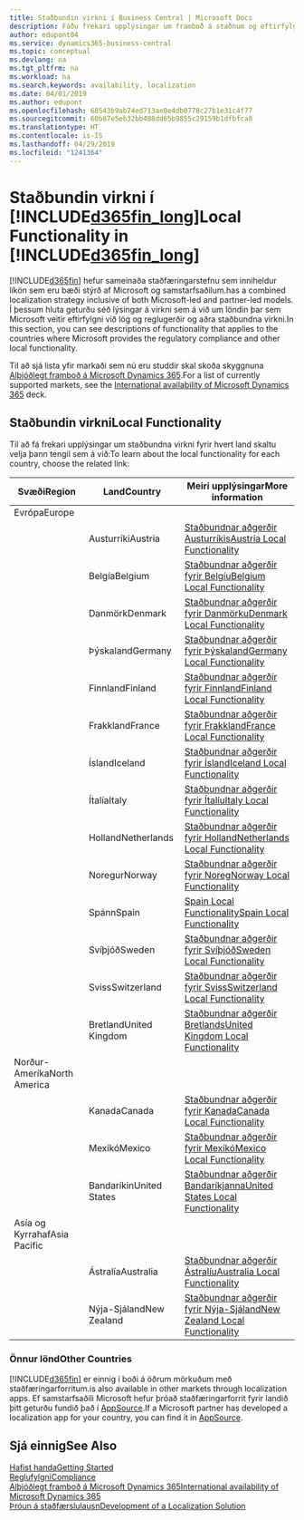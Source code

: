 ```yaml
---
title: Staðbundin virkni í Business Central | Microsoft Docs
description: Fáðu frekari upplýsingar um framboð á staðnum og eftirfylgni við Dynamics 365 Business Central.
author: edupont04
ms.service: dynamics365-business-central
ms.topic: conceptual
ms.devlang: na
ms.tgt_pltfrm: na
ms.workload: na
ms.search.keywords: availability, localization
ms.date: 04/01/2019
ms.author: edupont
ms.openlocfilehash: 68543b9ab74ed713ae0e4db0778c27b1e31c4f77
ms.sourcegitcommit: 60b87e5eb32bb408dd65b9855c29159b1dfbfca8
ms.translationtype: HT
ms.contentlocale: is-IS
ms.lasthandoff: 04/29/2019
ms.locfileid: "1241364"
---
```

# <a name="local-functionality-in-included365finlongincludesd365finlongmdmd"></a><span data-ttu-id="88bcd-103">Staðbundin virkni í [!INCLUDE[d365fin_long](includes/d365fin_long_md.md)]</span><span class="sxs-lookup"><span data-stu-id="88bcd-103">Local Functionality in [!INCLUDE[d365fin_long](includes/d365fin_long_md.md)]</span></span>
[!INCLUDE[d365fin](includes/d365fin_md.md)] <span data-ttu-id="88bcd-104">hefur sameinaða staðfæringarstefnu sem inniheldur líkön sem eru bæði stýrð af Microsoft og samstarfsaðilum.</span><span class="sxs-lookup"><span data-stu-id="88bcd-104">has a combined localization strategy inclusive of both Microsoft-led and partner-led models.</span></span> <span data-ttu-id="88bcd-105">Í þessum hluta geturðu séð lýsingar á virkni sem á við um löndin þar sem Microsoft veitir eftirfylgni við lög og reglugerðir og aðra staðbundna virkni.</span><span class="sxs-lookup"><span data-stu-id="88bcd-105">In this section, you can see descriptions of functionality that applies to the countries where Microsoft provides the regulatory compliance and other local functionality.</span></span>  

<span data-ttu-id="88bcd-106">Til að sjá lista yfir markaði sem nú eru studdir skal skoða skyggnuna [Alþjóðlegt framboð á Microsoft Dynamics 365](https://docs.microsoft.com/en-us/dynamics365/get-started/availability).</span><span class="sxs-lookup"><span data-stu-id="88bcd-106">For a list of currently supported markets, see the [International availability of Microsoft Dynamics 365](https://docs.microsoft.com/en-us/dynamics365/get-started/availability) deck.</span></span>  

## <a name="local-functionality"></a><span data-ttu-id="88bcd-107">Staðbundin virkni</span><span class="sxs-lookup"><span data-stu-id="88bcd-107">Local Functionality</span></span>
<span data-ttu-id="88bcd-108">Til að fá frekari upplýsingar um staðbundna virkni fyrir hvert land skaltu velja þann tengil sem á við:</span><span class="sxs-lookup"><span data-stu-id="88bcd-108">To learn about the local functionality for each country, choose the related link:</span></span>

| <span data-ttu-id="88bcd-109">Svæði</span><span class="sxs-lookup"><span data-stu-id="88bcd-109">Region</span></span> | <span data-ttu-id="88bcd-110">Land</span><span class="sxs-lookup"><span data-stu-id="88bcd-110">Country</span></span> | <span data-ttu-id="88bcd-111">Meiri upplýsingar</span><span class="sxs-lookup"><span data-stu-id="88bcd-111">More information</span></span> |
| --- | --- |--- |
| <span data-ttu-id="88bcd-112">Evrópa</span><span class="sxs-lookup"><span data-stu-id="88bcd-112">Europe</span></span> |  | |
|        | <span data-ttu-id="88bcd-113">Austurríki</span><span class="sxs-lookup"><span data-stu-id="88bcd-113">Austria</span></span> | [<span data-ttu-id="88bcd-114">Staðbundnar aðgerðir Austurríkis</span><span class="sxs-lookup"><span data-stu-id="88bcd-114">Austria Local Functionality</span></span>](localfunctionality/austria/austria-local-functionality.md) |
|        | <span data-ttu-id="88bcd-115">Belgía</span><span class="sxs-lookup"><span data-stu-id="88bcd-115">Belgium</span></span> |  [<span data-ttu-id="88bcd-116">Staðbundnar aðgerðir fyrir Belgíu</span><span class="sxs-lookup"><span data-stu-id="88bcd-116">Belgium Local Functionality</span></span>](localfunctionality/belgium/belgium-local-functionality.md) |
|        | <span data-ttu-id="88bcd-117">Danmörk</span><span class="sxs-lookup"><span data-stu-id="88bcd-117">Denmark</span></span> | [<span data-ttu-id="88bcd-118">Staðbundnar aðgerðir fyrir Danmörku</span><span class="sxs-lookup"><span data-stu-id="88bcd-118">Denmark Local Functionality</span></span>](localfunctionality/denmark/denmark-local-functionality.md) |
|        | <span data-ttu-id="88bcd-119">Þýskaland</span><span class="sxs-lookup"><span data-stu-id="88bcd-119">Germany</span></span> | [<span data-ttu-id="88bcd-120">Staðbundnar aðgerðir fyrir Þýskaland</span><span class="sxs-lookup"><span data-stu-id="88bcd-120">Germany Local Functionality</span></span>](localfunctionality/germany/germany-local-functionality.md) |
|        | <span data-ttu-id="88bcd-121">Finnland</span><span class="sxs-lookup"><span data-stu-id="88bcd-121">Finland</span></span> | [<span data-ttu-id="88bcd-122">Staðbundnar aðgerðir fyrir Finnland</span><span class="sxs-lookup"><span data-stu-id="88bcd-122">Finland Local Functionality</span></span>](localfunctionality/finland/finland-local-functionality.md) |
|        | <span data-ttu-id="88bcd-123">Frakkland</span><span class="sxs-lookup"><span data-stu-id="88bcd-123">France</span></span> | [<span data-ttu-id="88bcd-124">Staðbundnar aðgerðir fyrir Frakkland</span><span class="sxs-lookup"><span data-stu-id="88bcd-124">France Local Functionality</span></span>](localfunctionality/france/france-local-functionality.md) |
|        | <span data-ttu-id="88bcd-125">Ísland</span><span class="sxs-lookup"><span data-stu-id="88bcd-125">Iceland</span></span> | [<span data-ttu-id="88bcd-126">Staðbundnar aðgerðir fyrir Ísland</span><span class="sxs-lookup"><span data-stu-id="88bcd-126">Iceland Local Functionality</span></span>](localfunctionality/iceland/iceland-local-functionality.md) |
|        | <span data-ttu-id="88bcd-127">Ítalía</span><span class="sxs-lookup"><span data-stu-id="88bcd-127">Italy</span></span> | [<span data-ttu-id="88bcd-128">Staðbundnar aðgerðir fyrir Ítalíu</span><span class="sxs-lookup"><span data-stu-id="88bcd-128">Italy Local Functionality</span></span>](localfunctionality/italy/italy-local-functionality.md) |
|        | <span data-ttu-id="88bcd-129">Holland</span><span class="sxs-lookup"><span data-stu-id="88bcd-129">Netherlands</span></span> | [<span data-ttu-id="88bcd-130">Staðbundnar aðgerðir fyrir Holland</span><span class="sxs-lookup"><span data-stu-id="88bcd-130">Netherlands Local Functionality</span></span>](localfunctionality/netherlands/netherlands-local-functionality.md) |
|        | <span data-ttu-id="88bcd-131">Noregur</span><span class="sxs-lookup"><span data-stu-id="88bcd-131">Norway</span></span> | [<span data-ttu-id="88bcd-132">Staðbundnar aðgerðir fyrir Noreg</span><span class="sxs-lookup"><span data-stu-id="88bcd-132">Norway Local Functionality</span></span>](localfunctionality/norway/norway-local-functionality.md) |
|        | <span data-ttu-id="88bcd-133">Spánn</span><span class="sxs-lookup"><span data-stu-id="88bcd-133">Spain</span></span> | [<span data-ttu-id="88bcd-134">Spain Local Functionality</span><span class="sxs-lookup"><span data-stu-id="88bcd-134">Spain Local Functionality</span></span>](localfunctionality/spain/spain-local-functionality.md) |
|        | <span data-ttu-id="88bcd-135">Svíþjóð</span><span class="sxs-lookup"><span data-stu-id="88bcd-135">Sweden</span></span> | [<span data-ttu-id="88bcd-136">Staðbundnar aðgerðir fyrir Svíþjóð</span><span class="sxs-lookup"><span data-stu-id="88bcd-136">Sweden Local Functionality</span></span>](localfunctionality/sweden/sweden-local-functionality.md) |
|        | <span data-ttu-id="88bcd-137">Sviss</span><span class="sxs-lookup"><span data-stu-id="88bcd-137">Switzerland</span></span> | [<span data-ttu-id="88bcd-138">Staðbundnar aðgerðir fyrir Sviss</span><span class="sxs-lookup"><span data-stu-id="88bcd-138">Switzerland Local Functionality</span></span>](localfunctionality/switzerland/switzerland-local-functionality.md) |
|        | <span data-ttu-id="88bcd-139">Bretland</span><span class="sxs-lookup"><span data-stu-id="88bcd-139">United Kingdom</span></span> | [<span data-ttu-id="88bcd-140">Staðbundnar aðgerðir Bretlands</span><span class="sxs-lookup"><span data-stu-id="88bcd-140">United Kingdom Local Functionality</span></span>](localfunctionality/unitedkingdom/united-kingdom-local-functionality.md) |
| <span data-ttu-id="88bcd-141">Norður-Ameríka</span><span class="sxs-lookup"><span data-stu-id="88bcd-141">North America</span></span> |       |  |
|        | <span data-ttu-id="88bcd-142">Kanada</span><span class="sxs-lookup"><span data-stu-id="88bcd-142">Canada</span></span>|[<span data-ttu-id="88bcd-143">Staðbundnar aðgerðir fyrir Kanada</span><span class="sxs-lookup"><span data-stu-id="88bcd-143">Canada Local Functionality</span></span>](localfunctionality/canada/canada-local-functionality.md) |
|        | <span data-ttu-id="88bcd-144">Mexíkó</span><span class="sxs-lookup"><span data-stu-id="88bcd-144">Mexico</span></span> | [<span data-ttu-id="88bcd-145">Staðbundnar aðgerðir fyrir Mexíkó</span><span class="sxs-lookup"><span data-stu-id="88bcd-145">Mexico Local Functionality</span></span>](localfunctionality/mexico/mexico-local-functionality.md) |
|        | <span data-ttu-id="88bcd-146">Bandaríkin</span><span class="sxs-lookup"><span data-stu-id="88bcd-146">United States</span></span>|[<span data-ttu-id="88bcd-147">Staðbundnar aðgerðir Bandaríkjanna</span><span class="sxs-lookup"><span data-stu-id="88bcd-147">United States Local Functionality</span></span>](localfunctionality/unitedstates/united-states-local-functionality.md) |
| <span data-ttu-id="88bcd-148">Asía og Kyrrahaf</span><span class="sxs-lookup"><span data-stu-id="88bcd-148">Asia Pacific</span></span> |       |  |
|        | <span data-ttu-id="88bcd-149">Ástralía</span><span class="sxs-lookup"><span data-stu-id="88bcd-149">Australia</span></span> | [<span data-ttu-id="88bcd-150">Staðbundnar aðgerðir Ástralíu</span><span class="sxs-lookup"><span data-stu-id="88bcd-150">Australia Local Functionality</span></span>](localfunctionality/australia/australia-local-functionality.md) |
|        | <span data-ttu-id="88bcd-151">Nýja-Sjáland</span><span class="sxs-lookup"><span data-stu-id="88bcd-151">New Zealand</span></span> | [<span data-ttu-id="88bcd-152">Staðbundnar aðgerðir fyrir Nýja-Sjáland</span><span class="sxs-lookup"><span data-stu-id="88bcd-152">New Zealand Local Functionality</span></span>](localfunctionality/newzealand/new-zealand-local-functionality.md) |

### <a name="other-countries"></a><span data-ttu-id="88bcd-153">Önnur lönd</span><span class="sxs-lookup"><span data-stu-id="88bcd-153">Other Countries</span></span>
[!INCLUDE[d365fin](includes/d365fin_md.md)] <span data-ttu-id="88bcd-154">er einnig í boði á öðrum mörkuðum með staðfæringarforritum.</span><span class="sxs-lookup"><span data-stu-id="88bcd-154">is also available in other markets through localization apps.</span></span> <span data-ttu-id="88bcd-155">Ef samstarfsaðili Microsoft hefur þróað staðfæringarforrit fyrir landið þitt geturðu fundið það í [AppSource](https://appsource.microsoft.com/en-us/product/dynamics-365-business-central/).</span><span class="sxs-lookup"><span data-stu-id="88bcd-155">If a Microsoft partner has developed a localization app for your country, you can find it in [AppSource](https://appsource.microsoft.com/en-us/product/dynamics-365-business-central/).</span></span>

## <a name="see-also"></a><span data-ttu-id="88bcd-156">Sjá einnig</span><span class="sxs-lookup"><span data-stu-id="88bcd-156">See Also</span></span>
[<span data-ttu-id="88bcd-157">Hafist handa</span><span class="sxs-lookup"><span data-stu-id="88bcd-157">Getting Started</span></span>](product-get-started.md)  
[<span data-ttu-id="88bcd-158">Reglufylgni</span><span class="sxs-lookup"><span data-stu-id="88bcd-158">Compliance</span></span>](compliance/compliance-overview.md)  
[<span data-ttu-id="88bcd-159">Alþjóðlegt framboð á Microsoft Dynamics 365</span><span class="sxs-lookup"><span data-stu-id="88bcd-159">International availability of Microsoft Dynamics 365</span></span>](https://docs.microsoft.com/en-us/dynamics365/get-started/availability)  
[<span data-ttu-id="88bcd-160">Þróun á staðfærslulausn</span><span class="sxs-lookup"><span data-stu-id="88bcd-160">Development of a Localization Solution</span></span>](/dynamics365/business-central/dev-itpro/developer/readiness/readiness-develop-localization)  
